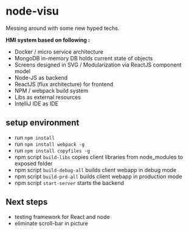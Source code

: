 # node-visu

Messing around with some new hyped techs.

**HMI system based on following :**
* Docker / micro service architecture
* MongoDB in-memory DB holds current state of objects
* Screens designed in SVG / Modularization via ReactJS component model
* Node-JS as backend
* ReactJS (flux architecture) for frontend
* NPM / webpack build system
* Libs as external resources
* IntelliJ IDE as IDE

## setup environment
* run `npm install`
* run `npm install webpack -g`
* run `npm install copyfiles -g`
* npm script `build-libs` copies client libraries from node_modules to exposed folder
* npm script `build-debug-all` builds client webapp in debug mode
* npm script `build-prd-all` builds client webapp in production mode
* npm script `start-server` starts the backend

## Next steps
* testing framework for React and node
* eliminate scroll-bar in picture